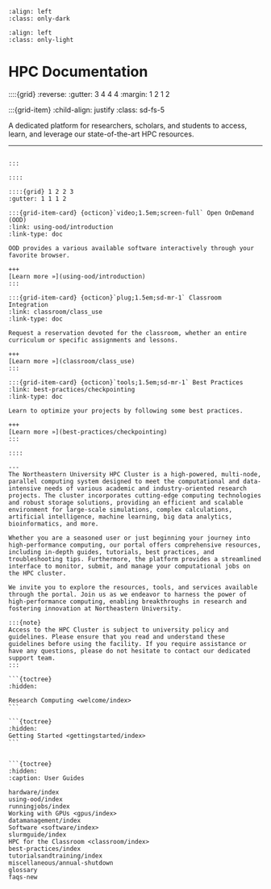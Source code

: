 <!--#  NEU's HPC Docs-->
```{image} images/NU_logo_white.png
:align: left
:class: only-dark
```

```{image} images/NU_logo_black.png
:align: left
:class: only-light
```

# HPC Documentation
::::{grid}
:reverse:
:gutter: 3 4 4 4
:margin: 1 2 1 2

:::{grid-item}
:child-align: justify
:class: sd-fs-5

A dedicated platform for researchers, scholars, and students to access, learn, and leverage our state-of-the-art HPC resources.

---
````{div}

:::

::::

::::{grid} 1 2 2 3
:gutter: 1 1 1 2

:::{grid-item-card} {octicon}`video;1.5em;screen-full` Open OnDemand (OOD)
:link: using-ood/introduction
:link-type: doc

OOD provides a various available software interactively through your favorite browser.

+++
[Learn more »](using-ood/introduction)
:::

:::{grid-item-card} {octicon}`plug;1.5em;sd-mr-1` Classroom Integration
:link: classroom/class_use
:link-type: doc

Request a reservation devoted for the classroom, whether an entire curriculum or specific assignments and lessons.

+++
[Learn more »](classroom/class_use)
:::

:::{grid-item-card} {octicon}`tools;1.5em;sd-mr-1` Best Practices
:link: best-practices/checkpointing
:link-type: doc

Learn to optimize your projects by following some best practices.

+++
[Learn more »](best-practices/checkpointing)
:::

::::

---
The Northeastern University HPC Cluster is a high-powered, multi-node, parallel computing system designed to meet the computational and data-intensive needs of various academic and industry-oriented research projects. The cluster incorporates cutting-edge computing technologies and robust storage solutions, providing an efficient and scalable environment for large-scale simulations, complex calculations, artificial intelligence, machine learning, big data analytics, bioinformatics, and more.

Whether you are a seasoned user or just beginning your journey into high-performance computing, our portal offers comprehensive resources, including in-depth guides, tutorials, best practices, and troubleshooting tips. Furthermore, the platform provides a streamlined interface to monitor, submit, and manage your computational jobs on the HPC cluster.

We invite you to explore the resources, tools, and services available through the portal. Join us as we endeavor to harness the power of high-performance computing, enabling breakthroughs in research and fostering innovation at Northeastern University.

:::{note}
Access to the HPC Cluster is subject to university policy and guidelines. Please ensure that you read and understand these guidelines before using the facility. If you require assistance or have any questions, please do not hesitate to contact our dedicated support team.
:::

```{toctree}
:hidden:

Research Computing <welcome/index>
```

```{toctree}
:hidden:
Getting Started <gettingstarted/index>
```


```{toctree}
:hidden:
:caption: User Guides

hardware/index
using-ood/index
runningjobs/index
Working with GPUs <gpus/index>
datamanagement/index
Software <software/index>
slurmguide/index
HPC for the Classroom <classroom/index>
best-practices/index
tutorialsandtraining/index
miscellaneous/annual-shutdown
glossary
faqs-new
